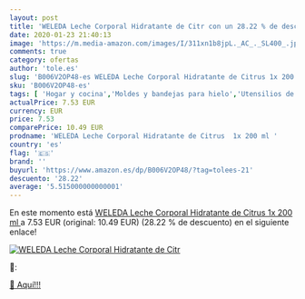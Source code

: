```yaml
---
layout: post
title: 'WELEDA Leche Corporal Hidratante de Citr con un 28.22 % de descuento'
date: 2020-01-23 21:40:13
image: 'https://m.media-amazon.com/images/I/311xn1b8jpL._AC_._SL400_.jpg'
comments: true
category: ofertas
author: 'tole.es'
slug: 'B006V2OP48-es WELEDA Leche Corporal Hidratante de Citrus 1x 200 ml'
sku: 'B006V2OP48-es'
tags: [ 'Hogar y cocina','Moldes y bandejas para hielo','Utensilios de bar','Utensilios de cocina','weleda', ]
actualPrice: 7.53 EUR
currency: EUR
price: 7.53
comparePrice: 10.49 EUR
prodname: 'WELEDA Leche Corporal Hidratante de Citrus  1x 200 ml '
country: 'es'
flag: '🇪🇸'
brand: ''
buyurl: 'https://www.amazon.es/dp/B006V2OP48/?tag=tolees-21'
descuento: '28.22'
average: '5.515000000000001'
---
```


En este momento está [WELEDA Leche Corporal Hidratante de Citrus  1x 200 ml ](https://www.amazon.es/dp/B006V2OP48/?tag=tolees-21) a 7.53 EUR (original: 10.49 EUR) (28.22 %  de descuento) en el siguiente enlace!

[![WELEDA Leche Corporal Hidratante de Citr](https://m.media-amazon.com/images/I/311xn1b8jpL._AC_._SL400_.jpg)](https://www.amazon.es/dp/B006V2OP48/?tag=tolees-21)

🔎:


[🛒 Aquí!!!](https://www.amazon.es/dp/B006V2OP48/?tag=tolees-21)
